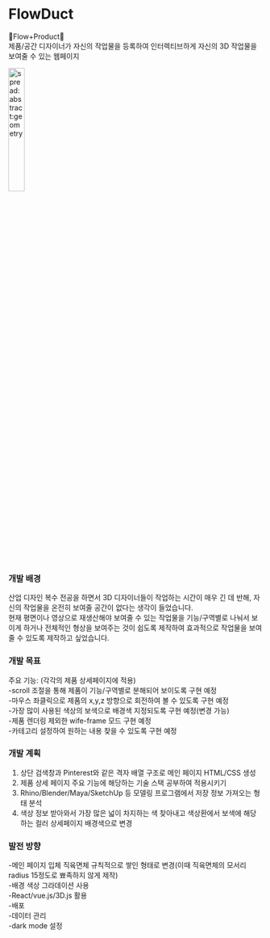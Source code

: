# FlowDuct
🌊Flow+Product🌊<br/>
제품/공간 디자이너가 자신의 작업물을 등록하여 인터렉티브하게 자신의 3D 작업물을 보여줄 수 있는 웹페이지 <br/>

<img width="25%" alt="spread:abstract:geometry" src="https://user-images.githubusercontent.com/76935187/185689081-ae148980-6281-4d33-b6d2-4a1e1425c0df.png">

### 개발 배경
산업 디자인 복수 전공을 하면서 3D 디자이너들이 작업하는 시간이 매우 긴 데 반해, 자신의 작업물을 온전히 보여줄 공간이 없다는 생각이 들었습니다. <br/>
현재 평면이나 영상으로 재생산해야 보여줄 수 있는 작업물을 기능/구역별로 나눠서 보이게 하거나 전체적인 형상을 보여주는 것이 쉽도록 제작하여 효과적으로 작업물을 보여줄 수 있도록 제작하고 싶었습니다.

### 개발 목표
주요 기능: (각각의 제품 상세페이지에 적용) <br/>
-scroll 조절을 통해 제품이 기능/구역별로 분해되어 보이도록 구현 예정 <br/>
-마우스 좌클릭으로 제품의 x,y,z 방향으로 회전하여 볼 수 있도록 구현 예정 <br/>
-가장 많이 사용된 색상의 보색으로 배경색 지정되도록 구현 예정(변경 가능) <br/>
-제품 렌더링 제외한 wife-frame 모드 구현 예정 <br/>
-카테고리 설정하여 원하는 내용 찾을 수 있도록 구현 예정 <br/>

### 개발 계획
1. 상단 검색창과 Pinterest와 같은 격자 배열 구조로 메인 페이지 HTML/CSS 생성<br/>
2. 제품 상세 페이지 주요 기능에 해당하는 기술 스택 공부하여 적용시키기<br/>
3. Rhino/Blender/Maya/SketchUp 등 모델링 프로그램에서 저장 정보 가져오는 형태 분석<br/>
4. 색상 정보 받아와서 가장 많은 넓이 차지하는 색 찾아내고 색상환에서 보색에 해당하는 컬러 상세페이지 배경색으로 변경<br/>


### 발전 방향
-메인 페이지 입체 직육면체 규칙적으로 쌓인 형태로 변경(이때 직육면체의 모서리 radius 15정도로 뾰족하지 않게 제작)<br/>
-배경 색상 그라데이션 사용<br/>
-React/vue.js/3D.js 활용<br/>
-배포<br/>
-데이터 관리<br/>
-dark mode 설정<br/>
